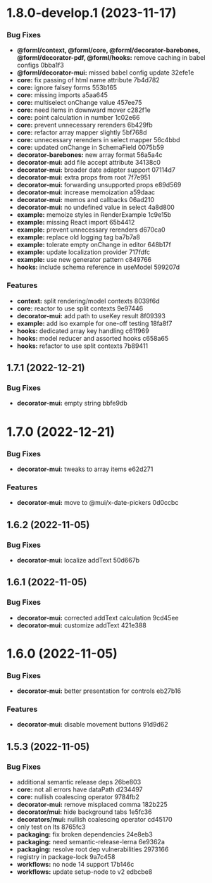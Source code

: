 # 1.8.0-develop.1 (2023-11-17)


### Bug Fixes

* **@forml/context, @forml/core, @forml/decorator-barebones, @forml/decorator-pdf, @forml/hooks:** remove caching in babel configs 0bba1f3
* **@forml/decorator-mui:** missed babel config update 32efe1e
* **core:** fix passing of html name attribute 7b4d782
* **core:** ignore falsey forms 553b165
* **core:** missing imports a5aa645
* **core:** multiselect onChange value 457ee75
* **core:** need items in downward mover c282f1e
* **core:** point calculation in number 1c02e66
* **core:** prevent unnecessary rerenders 6b429fb
* **core:** refactor array mapper slightly 5bf768d
* **core:** unnecessary rerenders in select mapper 56c4bbd
* **core:** updated onChange in SchemaField 0075b59
* **decorator-barebones:** new array format 56a5a4c
* **decorator-mui:** add file accept attribute 34138c0
* **decorator-mui:** broader date adapter support 07114d7
* **decorator-mui:** extra props from root 7f7e951
* **decorator-mui:** forwarding unsupported props e89d569
* **decorator-mui:** increase memoization a59daac
* **decorator-mui:** memos and callbacks 06ad210
* **decorator-mui:** no undefined value in select 4a8d800
* **example:** memoize styles in RenderExample 1c9e15b
* **example:** missing React import 65b4412
* **example:** prevent unnecessary rerenders d670ca0
* **example:** replace old logging tag ba7b7a8
* **example:** tolerate empty onChange in editor 648b17f
* **example:** update localization provider 717fdfc
* **example:** use new generator pattern c849766
* **hooks:** include schema reference in useModel 599207d


### Features

* **context:** split rendering/model contexts 8039f6d
* **core:** reactor to use split contexts 9e97446
* **decorator-mui:** add path to useKey result 8f09393
* **example:** add iso example for one-off testing 18fa8f7
* **hooks:** dedicated array key handling c61f969
* **hooks:** model reducer and assorted hooks c658a65
* **hooks:** refactor to use split contexts 7b89411

## 1.7.1 (2022-12-21)


### Bug Fixes

* **decorator-mui:** empty string bbfe9db

# 1.7.0 (2022-12-21)


### Bug Fixes

* **decorator-mui:** tweaks to array items e62d271


### Features

* **decorator-mui:** move to @mui/x-date-pickers 0d0ccbc

## 1.6.2 (2022-11-05)


### Bug Fixes

* **decorator-mui:** localize addText 50d667b

## 1.6.1 (2022-11-05)


### Bug Fixes

* **decorator-mui:** corrected addText calculation 9cd45ee
* **decorator-mui:** customize addText 421e388

# 1.6.0 (2022-11-05)


### Bug Fixes

* **decorator-mui:** better presentation for controls eb27b16


### Features

* **decorator-mui:** disable movement buttons 91d9d62

## 1.5.3 (2022-11-05)


### Bug Fixes

* additional semantic release deps 26be803
* **core:** not all errors have dataPath d234497
* **core:** nullish coalescing operator 9784fb2
* **decorator-mui:** remove misplaced comma 182b225
* **decorator/mui:** hide background tabs 1e5fc36
* **decorators/mui:** nullish coalescing operator cd45170
* only test on lts 8765fc3
* **packaging:** fix broken dependencies 24e8eb3
* **packaging:** need semantic-release-lerna 6e9362a
* **packaging:** resolve root dep vulnerabilities 2973166
* registry in package-lock 9a7c458
* **workflows:** no node 14 support 17b146c
* **workflows:** update setup-node to v2 edbcbe8
